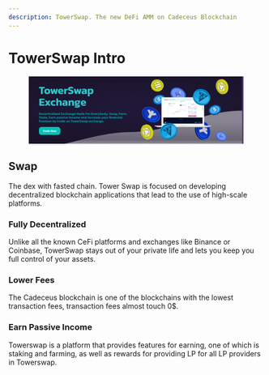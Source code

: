 ```yaml
---
description: TowerSwap. The new DeFi AMM on Cadeceus Blockchain
---
```


# TowerSwap Intro

<figure><img src=".gitbook/assets/1 (2).png" alt=""><figcaption></figcaption></figure>

## Swap

The dex with fasted chain. Tower Swap is focused on developing decentralized blockchain applications that lead to the use of high-scale platforms.

### Fully Decentralized

Unlike all the known CeFi platforms and exchanges like Binance or Coinbase, TowerSwap stays out of your private life and lets you keep you full control of your assets.

### Lower Fees

The Cadeceus blockchain is one of the blockchains with the lowest transaction fees, transaction fees almost touch 0$.



### Earn Passive Income

Towerswap is a platform that provides features for earning, one of which is staking and farming, as well as rewards for providing LP for all LP providers in Towerswap.
